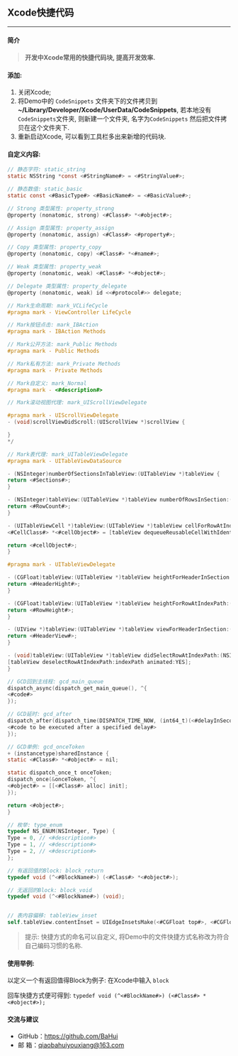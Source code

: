 ## Xcode快捷代码

----------

#### 简介
>   **开发中Xcode常用的快捷代码块, 提高开发效率.** 

#### 添加:  
1. 关闭Xcode;
2. 将Demo中的 `CodeSnippets` 文件夹下的文件拷贝到 **~/Library/Developer/Xcode/UserData/CodeSnippets**, 若本地没有`CodeSnippets`文件夹,  则新建一个文件夹, 名字为`CodeSnippets` 然后把文件拷贝在这个文件夹下.
3. 重新启动Xcode, 可以看到工具栏多出来新增的代码块.

#### 自定义内容:  
```objectivec
// 静态字符: static_string
static NSString *const <#StringName#> = <#StringValue#>;

// 静态数值: static_basic
static const <#BasicType#> <#BasicName#> = <#BasicValue#>;
```
```objectivec
// Strong 类型属性: property_strong
@property (nonatomic, strong) <#Class#> *<#object#>;

// Assign 类型属性: property_assign
@property (nonatomic, assign) <#Class#> <#property#>;

// Copy 类型属性: property_copy
@property (nonatomic, copy) <#Class#> *<#name#>;

// Weak 类型属性: property_weak
@property (nonatomic, weak) <#Class#> *<#object#>;

// Delegate 类型属性: property_delegate
@property (nonatomic, weak) id <<#protocol#>> delegate;
```

```objectivec
// Mark生命周期: mark_VCLifeCycle
#pragma mark - ViewController LifeCycle

// Mark按钮点击: mark_IBAction
#pragma mark - IBAction Methods

// Mark公开方法: mark_Public Methods
#pragma mark - Public Methods

// Mark私有方法: mark_Private Methods
#pragma mark - Private Methods

// Mark自定义: mark_Normal
#pragma mark - <#description#>

// Mark滚动视图代理: mark_UIScrollViewDelegate

#pragma mark - UIScrollViewDelegate
- (void)scrollViewDidScroll:(UIScrollView *)scrollView {

}
*/

// Mark表代理: mark_UITableViewDelegate
#pragma mark - UITableViewDataSource

- (NSInteger)numberOfSectionsInTableView:(UITableView *)tableView {
return <#Sections#>;
}

- (NSInteger)tableView:(UITableView *)tableView numberOfRowsInSection:(NSInteger)section {
return <#RowCount#>;
}

- (UITableViewCell *)tableView:(UITableView *)tableView cellForRowAtIndexPath:(NSIndexPath *)indexPath {
<#CellClass#> *<#cellObject#> = [tableView dequeueReusableCellWithIdentifier:<#CellIdentifier#> forIndexPath:indexPath];

return <#cellObject#>;
}

#pragma mark - UITableViewDelegate

- (CGFloat)tableView:(UITableView *)tableView heightForHeaderInSection:(NSInteger)section {
return <#HeaderHight#>;
}

- (CGFloat)tableView:(UITableView *)tableView heightForRowAtIndexPath:(NSIndexPath *)indexPath {
return <#RowHeight#>;
}

- (UIView *)tableView:(UITableView *)tableView viewForHeaderInSection:(NSInteger)section {
return <#HeaderView#>;
}

- (void)tableView:(UITableView *)tableView didSelectRowAtIndexPath:(NSIndexPath *)indexPath {
[tableView deselectRowAtIndexPath:indexPath animated:YES];
}
```

```objectivec
// GCD回到主线程: gcd_main_queue
dispatch_async(dispatch_get_main_queue(), ^{
<#code#>
});

// GCD延时: gcd_after
dispatch_after(dispatch_time(DISPATCH_TIME_NOW, (int64_t)(<#delayInSeconds#> * NSEC_PER_SEC)), dispatch_get_main_queue(), ^{
<#code to be executed after a specified delay#>
});

// GCD单例: gcd_onceToken
+ (instancetype)sharedInstance {
static <#Class#> *<#object#> = nil;

static dispatch_once_t onceToken;
dispatch_once(&onceToken, ^{
<#object#> = [[<#Class#> alloc] init];
});

return <#object#>;
}
```
```objectivec
// 枚举: type_enum
typedef NS_ENUM(NSInteger, Type) {
Type = 0, // <#description#>
Type = 1, // <#description#>
Type = 2, // <#description#>
};

// 有返回值的Block: block_return
typedef void (^<#BlockName#>) (<#Class#> *<#object#>);

// 无返回的Block: block_void
typedef void (^<#BlockName#>) (void);


// 表内容偏移: tableView_inset
self.tableView.contentInset = UIEdgeInsetsMake(<#CGFloat top#>, <#CGFloat left#>, <#CGFloat bottom#>, <#CGFloat right#>);

```

> 提示: 快捷方式的命名可以自定义,  将Demo中的文件快捷方式名称改为符合自己编码习惯的名称. 

#### 使用举例:
以定义一个有返回值得Block为例子:
在Xcode中输入 `block`

回车快捷方式便可得到:
`typedef void (^<#BlockName#>) (<#Class#> *<#object#>);`


#### 交流与建议
- GitHub：<https://github.com/BaHui>
- 邮  箱：<qiaobahuiyouxiang@163.com>
